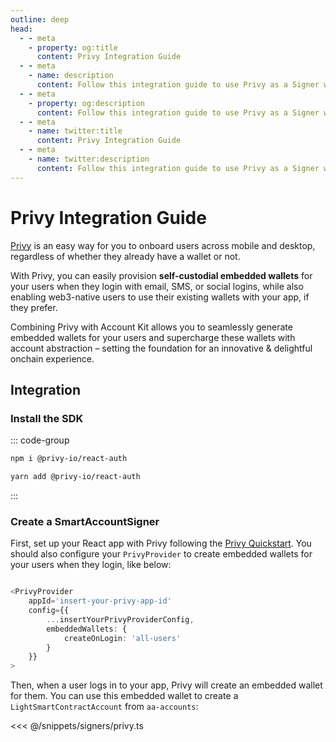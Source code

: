 ```yaml
---
outline: deep
head:
  - - meta
    - property: og:title
      content: Privy Integration Guide
  - - meta
    - name: description
      content: Follow this integration guide to use Privy as a Signer with Account Kit, a vertically integrated stack for building apps that support ERC-4337.
  - - meta
    - property: og:description
      content: Follow this integration guide to use Privy as a Signer with Account Kit, a vertically integrated stack for building apps that support ERC-4337.
  - - meta
    - name: twitter:title
      content: Privy Integration Guide
  - - meta
    - name: twitter:description
      content: Follow this integration guide to use Privy as a Signer with Account Kit, a vertically integrated stack for building apps that support ERC-4337.
---
```


# Privy Integration Guide

[Privy](https://privy.io) is an easy way for you to onboard users across mobile and desktop, regardless of whether they already have a wallet or not.

With Privy, you can easily provision **self-custodial embedded wallets** for your users when they login with email, SMS, or social logins, while also enabling web3-native users to use their existing wallets with your app, if they prefer.

Combining Privy with Account Kit allows you to seamlessly generate embedded wallets for your users and supercharge these wallets with account abstraction – setting the foundation for an innovative & delightful onchain experience.

## Integration

### Install the SDK

::: code-group

```bash [npm]
npm i @privy-io/react-auth
```

```bash [yarn]
yarn add @privy-io/react-auth
```

:::

### Create a SmartAccountSigner

First, set up your React app with Privy following the [Privy Quickstart](https://docs.privy.io/guide/quickstart). You should also configure your `PrivyProvider` to create embedded wallets for your users when they login, like below:

```ts [PrivyProvider]

<PrivyProvider
    appId='insert-your-privy-app-id'
    config={{
        ...insertYourPrivyProviderConfig,
        embeddedWallets: {
            createOnLogin: 'all-users'
        }
    }}
>

```

Then, when a user logs in to your app, Privy will create an embedded wallet for them. You can use this embedded wallet to create a `LightSmartContractAccount` from `aa-accounts`:

<<< @/snippets/signers/privy.ts
